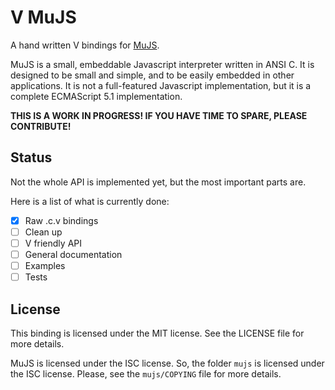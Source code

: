 # V MuJS

A hand written V bindings for [MuJS](https://mujs.com/).

MuJS is a small, embeddable Javascript interpreter written in ANSI C. It is
designed to be small and simple, and to be easily embedded in other applications.
It is not a full-featured Javascript implementation, but it is a complete
ECMAScript 5.1 implementation.

**THIS IS A WORK IN PROGRESS! IF YOU HAVE TIME TO SPARE, PLEASE CONTRIBUTE!**

## Status

Not the whole API is implemented yet, but the most important parts are.

Here is a list of what is currently done:
- [x] Raw .c.v bindings
- [ ] Clean up
- [ ] V friendly API
- [ ] General documentation
- [ ] Examples
- [ ] Tests

## License
This binding is licensed under the MIT license. See the LICENSE file for
more details.

MuJS is licensed under the ISC license. So, the folder `mujs` is licensed under
the ISC license. Please, see the `mujs/COPYING` file for more details.
